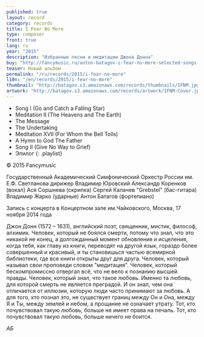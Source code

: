 ```yaml
---
published: true
layout: record
category: records
title: I Fear No More
type: composer
front: true
lang: ru
year: "2015"
description: "Избранные песни и медитации Джона Донна"
buy: "http://fancymusic.ru/anton-batagov-i-fear-no-more-selected-songs-and-meditations-of-john-donne/"
teaser: Новый альбом
permalink: "/ru/records/2015/i-fear-no-more"
l10n: "/en/records/2015/i-fear-no-more"
thumbnail: "http://batagov.s3.amazonaws.com/records/thumbnails/IFNM.jpg"
artwork: "http://batagov.s3.amazonaws.com/records/artwork/IFNM-Cover.jpg"
---
```


- Song I (Go and Catch a Falling Star)
- Meditation II (The Heavens and The Earth)
- The Message
- The Undertaking
- Meditation XVII (For Whom the Bell Tolls) 
- A Hymn to God The Father
- Song II (Give No Way to Grief) 
- Эпилог
{: .playlist}

© 2015 Fancymusic

Государственный Академический Симфонический Оркестр России им. Е.Ф. Светланова
дирижер Владимир Юровский
Александр Коренков (вокал)
Ася Соршнева (скрипка)
Сергей Калачев "Grebstel" (бас-гитара)
Владимир Жарко (ударные)
Антон Батагов (фортепиано)

Запись с концерта в Концертном зале им.Чайковского, Москва, 17 ноября 2014 года

Джон Донн (1572 – 1631), английский поэт, священник, мистик, философ, алхимик.
Человек, который не боялся смерти, потому что знал, что это никакой не конец, а долгожданный момент обновления и исцеления, когда тебя, как главу из книги, переводят на другой язык, гораздо более совершенный и красивый, и ты становишься частью всемирной библиотеки, где все книги открыты друг для друга.
Человек, который называл свои проповеди словом "медитация".
Человек, который бескомпромиссно отвергал всё, что не вело к познанию высшей правды.
Человек, который знал, что такое любовь. 
Именно та любовь, для которой смерть не является преградой.
И он знал, чем она отличается от иллюзии, которую люди часто принимают за любовь. 
А для того, кто познал это, не существует границ между Он и Она, между Я и Ты, между землей и небом, а прощание не означает утрату.
Тот, кто почувствовал такую любовь, больше не имеет права на печаль. 
Тот, кто почувствовал такую любовь, больше ничего не боится.

_АБ_